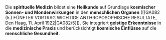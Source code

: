 
Die **spirituelle Medizin** bildet eine **Heilkunde** auf Grundlage **kosmischer Sonnen- und Mondenwirkungen** in den **menschlichen Organen** ([[GA082 (5.) FÜNFTER VORTRAG WICHTIGE ANTHROPOSOPHISCHE RESULTATE, Den Haag, 11. April 1922|GA082/5]]). Sie integriert **geistige Erkenntnisse** in die **medizinische Praxis** und berücksichtigt **kosmische Einflüsse** auf die **menschliche Gesundheit**.
